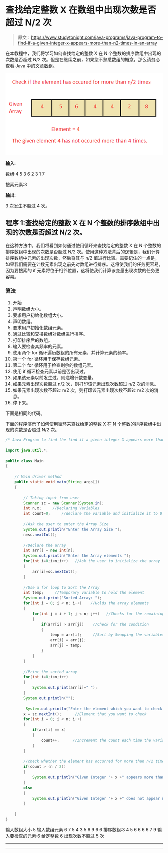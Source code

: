 # 查找给定整数 X 在数组中出现次数是否超过 N/2 次

> 原文：<https://www.studytonight.com/java-programs/java-program-to-find-if-a-given-integer-x-appears-more-than-n2-times-in-an-array>

在本教程中，我们将学习如何查找给定的整数 X 在 N 个整数的排序数组中出现的次数是否超过 N/2 次。但是在继续之前，如果您不熟悉数组的概念，那么请务必查看 Java 中的文章[数组](https://www.studytonight.com/java/array.php)。

![](img/29ecbe685f007ac3f703b40931efab9f.png)

**输入:**

数组:4 5 3 6 2 3 1 7

搜索元素:3

**输出:**

3 次发生不超过 4 次。

## 程序 1:查找给定的整数 X 在 N 个整数的排序数组中出现的次数是否超过 N/2 次。

在这种方法中，我们将看到如何通过使用循环来查找给定的整数 X 在 N 个整数的排序数组中出现的次数是否超过 N/2 次。使用这种方法背后的逻辑是，我们计算排序数组中元素的出现次数，然后将其与 n/2 值进行比较。需要记住的一点是，如果我们需要在计数元素出现之前先对数组进行排序。这将使我们的任务更容易，因为要搜索的 if 元素将位于相邻位置，这将使我们计算该变量出现次数的任务更容易。

### 算法

1.  开始
2.  声明数组大小。
3.  要求用户初始化数组大小。
4.  声明数组。
5.  要求用户初始化数组元素。
6.  通过比较和交换数组对数组进行排序。
7.  打印排序后的数组。
8.  输入要检查其频率的元素。
9.  使用两个 for 循环遍历数组的所有元素，并计算元素的频率。
10.  第一个 for 循环用于保存数组元素。
11.  第二个 for 循环用于检查剩余的数组元素。
12.  使用 if 循环检查元素以前是否出现过。
13.  如果该元素以前发生过，则递增计数变量。
14.  如果元素出现次数超过 n/2 次，则打印该元素出现次数超过 n/2 次的消息。
15.  如果元素出现次数不超过 n/2 次，则打印该元素出现次数不超过 n/2 次的消息。
16.  停下来。

下面是相同的代码。

下面的程序演示了如何使用循环来查找给定的整数 X 在 N 个整数的排序数组中出现的次数是否超过 N/2 次。

```java
/* Java Program to find the find if a given integer X appears more than N/2 times in a sorted Array of N integers using loops */

import java.util.*; 

public class Main 
{ 

    // Main driver method 
    public static void main(String args[]) 
    { 

        // Taking input from user 
        Scanner sc = new Scanner(System.in); 
        int n,x;     //Declaring Variables
        int count=0;     //declare the variable and initialize it to 0

        //Ask the user to enter the Array Size
        System.out.println("Enter the Array Size ");
        n=sc.nextInt();

        //Declare the array
        int arr[] = new int[n]; 
        System.out.println("Enter the Array elements ");
        for(int i=0;i<n;i++)   //Ask the user to initialize the array
        {
            arr[i]=sc.nextInt();
        }

        //Use a for loop to Sort the Array
        int temp;     //Temporary variable to hold the element
        System.out.print("Sorted Array: ");
        for(int i = 0; i < n; i++)    //Holds the array elements
        {
            for(int j = i + 1; j < n; j++)   //Checks for the remaining elements
            {
                if(arr[i] > arr[j])    //Check for the condition
                {
                    temp = arr[i];     //Sort by Swapping the variables
                    arr[i] = arr[j];
                    arr[j] = temp;
                }
            }
        }

        //Print the sorted array
        for(int i=0;i<n;i++)
        {
            System.out.print(arr[i]+" ");
        }
        System.out.println("");

         System.out.println("Enter the element which you want to check:");
        x = sc.nextInt();      //Element that you want to check
        for(int i = 0; i < n; i++)
        {
            if(arr[i] == x)
            {
                count++;      //Increment the count each time the variable is found
            }
        }

        //check whether the element has occurred for more than n/2 times 
        if(count > (n / 2))
        {
            System.out.println("Given Integer "+ x +" appears more than "+ n/2 + "times");
        }
        else
        {
            System.out.println("Given Integer "+ x +" does not appear more than "+ n/2 +" times");
        }    

    }   
}
```

输入数组大小 5
输入数组元素 6 7 5 4 3 5 6 9 6 6
排序数组:3 4 5 6 6 6 6 7 9
输入要检查的元素:6
给定整数 6 出现次数不超过 5 次

* * *

* * *
